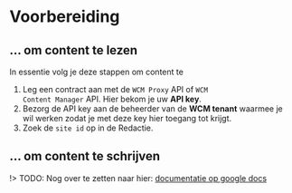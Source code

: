 # Voorbereiding

## ... om content te lezen

In essentie volg je deze stappen om content te

1. Leg een contract aan met de <code>WCM Proxy</code> API of <code>WCM Content Manager</code> API. Hier bekom je uw **API key**. 
2. Bezorg de API key aan de beheerder van de **WCM tenant** waarmee je wil werken zodat je met deze key hier toegang tot krijgt.
3. Zoek de <code>site id</code> op in de Redactie. 

## ... om content te schrijven

!> TODO: Nog over te zetten naar hier: [documentatie op google docs](https://docs.google.com/document/d/1cMGpDkgqBnVhzlr7nr00YK8xciIESvIX1YmffqT6VzE/edit#heading=h.l67yrjqrohp5) 